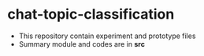 # chat-topic-classification

 - This repository contain experiment and prototype files
 - Summary module and codes are in **src**
